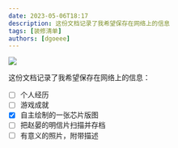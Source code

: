 ```yaml
---
date: 2023-05-06T18:17
description: 这份文档记录了我希望保存在网络上的信息
tags: [装修清单]
authors: [dgoeee]
---
```


![](https://shp.qpic.cn/cfwebcap/0/f23acc41ef40a5ef888f4a60002b5aa3/0/)

这份文档记录了我希望保存在网络上的信息：

<!--truncate-->

- [ ] 个人经历
- [ ] 游戏成就
- [x] 自主绘制的一张芯片版图
- [ ] 把赵晏的明信片扫描并存档
- [ ] 有意义的照片，附带描述
